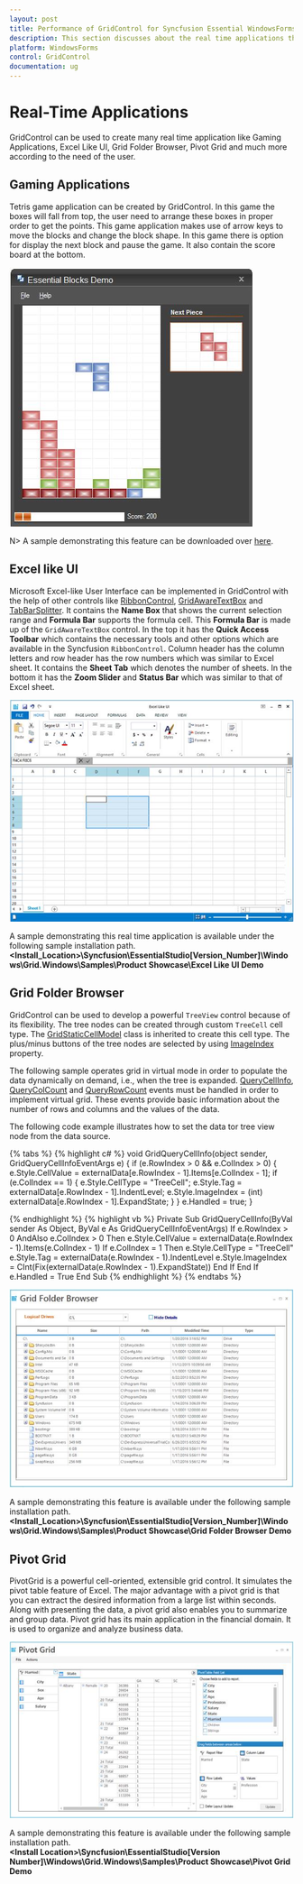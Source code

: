 ```yaml
---
layout: post
title: Performance of GridControl for Syncfusion Essential WindowsForms
description: This section discusses about the real time applications that can be created by using the GridControl.
platform: WindowsForms
control: GridControl
documentation: ug
---
```


# Real-Time Applications
GridControl can be used to create many real time application like Gaming Applications, Excel Like UI, Grid Folder Browser, Pivot Grid and much more according to the need of the user.

## Gaming Applications
Tetris game application can be created by GridControl. In this game the boxes will fall from top, the user need to arrange these boxes in proper order to get the points. This game application makes use of arrow keys to move the blocks and change the block shape. In this game there is option for display the next block and pause the game. It also contain the score board at the bottom.

![](Real-Time-Applications_images/Real-Time-Applications_img1.jpeg)

N> A sample demonstrating this feature can be downloaded over [here](http://www.syncfusion.com/downloads/support/directtrac/general/ze/Essential_Blocks_Demo2062614268.zip). 

## Excel like UI
Microsoft Excel-like User Interface can be implemented in GridControl with the help of other controls like [RibbonControl](http://help.syncfusion.com/windowsforms/ribboncontroladv/overview), [GridAwareTextBox](http://help.syncfusion.com/windowsforms/grid/grid-aware-text-box) and [TabBarSplitter](http://help.syncfusion.com/windowsforms/tabsplittercontainer/overview). It contains the **Name Box** that shows the current selection range and **Formula Bar** supports the formula cell. This **Formula Bar** is made up of the `GridAwareTextBox` control. In the top it has the **Quick Access Toolbar** which contains the necessary tools and other options which are available in the Syncfusion `RibbonControl`. Column header has the column letters and row header has the row numbers which was similar to Excel sheet. It contains the **Sheet Tab** which denotes the number of sheets. In the bottom it has the **Zoom Slider** and **Status Bar** which was similar to that of Excel sheet.

![](Real-Time-Applications_images/Real-Time-Applications_img2.jpeg)

A sample demonstrating this real time application is available under the following sample installation path.<br/>
**&lt;Install_Location&gt;\Syncfusion\EssentialStudio\[Version_Number]\Windows\Grid.Windows\Samples\Product Showcase\Excel Like UI Demo**

## Grid Folder Browser
GridControl can be used to develop a powerful `TreeView` control because of its flexibility. The tree nodes can be created through custom `TreeCell` cell type. The [GridStaticCellModel](http://help.syncfusion.com/cr/cref_files/windowsforms/grid/Syncfusion.Grid.Windows~Syncfusion.Windows.Forms.Grid.GridStaticCellModel.html) class is inherited to create this cell type. The plus/minus buttons of the tree nodes are selected by using [ImageIndex](http://help.syncfusion.com/cr/cref_files/windowsforms/grid/Syncfusion.Grid.Windows~Syncfusion.Windows.Forms.Grid.GridStyleInfo~ImageIndex.html) property.

The following sample operates grid in virtual mode in order to populate the data dynamically on demand, i.e., when the tree is expanded. [QueryCellInfo](http://help.syncfusion.com/cr/cref_files/windowsforms/grid/Syncfusion.Grid.Windows~Syncfusion.Windows.Forms.Grid.GridControl~QueryCellInfo_EV.html), [QueryColCount](http://help.syncfusion.com/cr/cref_files/windowsforms/grid/Syncfusion.Grid.Windows~Syncfusion.Windows.Forms.Grid.GridModel~QueryColCount_EV.html) and [QueryRowCount](http://help.syncfusion.com/cr/cref_files/windowsforms/grid/Syncfusion.Grid.Windows~Syncfusion.Windows.Forms.Grid.IGridModelDataProvider~QueryRowCount.html) events must be handled in order to implement virtual grid. These events provide basic information about the number of rows and columns and the values of the data.

The following code example illustrates how to set the data tor tree view node from the data source.

{% tabs %}
{% highlight c# %}
void GridQueryCellInfo(object sender, GridQueryCellInfoEventArgs e)
{
if (e.RowIndex > 0 && e.ColIndex > 0)
{
e.Style.CellValue = externalData[e.RowIndex - 1].Items[e.ColIndex - 1];
if (e.ColIndex == 1)
{
e.Style.CellType = "TreeCell";
e.Style.Tag = externalData[e.RowIndex - 1].IndentLevel;
e.Style.ImageIndex = (int) externalData[e.RowIndex - 1].ExpandState;
}
}
e.Handled = true;
}

{% endhighlight %}
{% highlight vb %}
Private Sub GridQueryCellInfo(ByVal sender As Object, ByVal e As GridQueryCellInfoEventArgs)
If e.RowIndex > 0 AndAlso e.ColIndex > 0 Then
e.Style.CellValue = externalData(e.RowIndex - 1).Items(e.ColIndex - 1)
If e.ColIndex = 1 Then
e.Style.CellType = "TreeCell"
e.Style.Tag = externalData(e.RowIndex - 1).IndentLevel
e.Style.ImageIndex = CInt(Fix(externalData(e.RowIndex - 1).ExpandState))
End If
End If
e.Handled = True
End Sub
{% endhighlight %}
{% endtabs %}

![](Real-Time-Applications_images/Real-Time-Applications_img3.jpeg)

A sample demonstrating this feature is available under the following sample installation path.<br/>
**&lt;Install_Location&gt;\Syncfusion\EssentialStudio\[Version_Number]\Windows\Grid.Windows\Samples\Product Showcase\Grid Folder Browser Demo**

## Pivot Grid
PivotGrid is a powerful cell-oriented, extensible grid control. It simulates the pivot table feature of Excel. The major advantage with a pivot grid is that you can extract the desired information from a large list within seconds. Along with presenting the data, a pivot grid also enables you to summarize and group data. Pivot grid has its main application in the financial domain. It is used to organize and analyze business data.

![](Real-Time-Applications_images/Real-Time-Applications_img4.jpeg)

A sample demonstrating this feature is available under the following sample installation path.<br/>
**&lt;Install Location&gt;\Syncfusion\EssentialStudio\[Version Number]\Windows\Grid.Windows\Samples\Product Showcase\Pivot Grid Demo**
